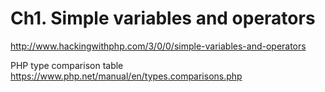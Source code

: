 # Ch1. Simple variables and operators

http://www.hackingwithphp.com/3/0/0/simple-variables-and-operators

PHP type comparison table
https://www.php.net/manual/en/types.comparisons.php
